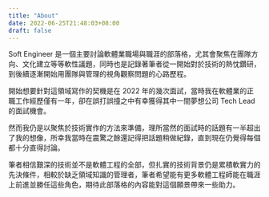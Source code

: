```yaml
---
title: "About"
date: 2022-06-25T21:48:03+08:00
draft: false
---
```


Soft Engineer 是一個主要討論軟體業職場與職涯的部落格，尤其會聚焦在團隊方向、文化建立等等軟性議題，同時也是記錄著筆者從一開始對於技術的熱忱鑽研，到後續逐漸開始用團隊與管理的視角觀察問題的心路歷程。

開始想要針對這領域寫作的契機是在 2022 年的幾次面試，當時我在軟體業的正職工作經歷僅有一年，卻在誤打誤撞之中有幸獲得其中一間夢想公司 Tech Lead 的面試機會。

然而我仍是以聚焦於技術實作的方法來準備，理所當然的面試時的話題有一半超出了我的想像，所幸我當時在震驚之餘還記得把話題稍做紀錄，直到現在仍覺得每個都十分直得討論。

筆者相信艱深的技術並不是軟體工程的全部，但扎實的技術背景仍是累積軟實力的先決條件，相較於缺乏領域知識的管理者，筆者希望能有更多軟體工程師能在職涯上前進並勝任這些角色，期待此部落格的內容能對這個願景帶來一些助力。
